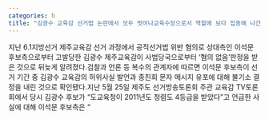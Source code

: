 ```yaml
---
categories: h
title: "김광수 교육감 선거법 논란에서 모두 벗어나교육수장으로서 역할에 보다 집중해 나간다"
---
```

지난 6.1지방선거 제주교육감 선거 과정에서 공직선거법 위반 혐의로 상대측인 이석문 후보측으로부터 고발당한 김광수 제주교육감이 사법당국으로부터 ‘혐의 없음’판정을 받은 것으로 뒤늦게 알려졌다.검찰과 언론 등 복수의 관계자에 따르면 이석문 후보측이 선거 기간 중 김광수 교육감의 허위사실 발언과 종친회 문자 메시지 유포에 대해 불기소 결정을 내린 것으로 확인됐다.지난 5월 25일 제주도 선거방송토론회 주관 교육감 TV토론회에서 당시 김광수 후보가 “도교육청이 2011년도 청렴도 4등급을 받았다”고 언급한 사실에 대해 이석문 후보측은 “